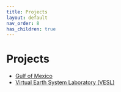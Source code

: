 ```yaml
---
title: Projects
layout: default
nav_order: 8
has_children: true
---
```


# Projects
- <a href="gofm" target="_top">Gulf of Mexico</a>
- <a href="https://vesl.jpl.nasa.gov" target="_blank">Virtual Earth System Laboratory (VESL)</a>
